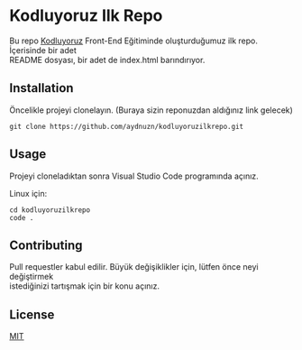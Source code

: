 # Kodluyoruz Ilk Repo
Bu repo <ins>[Kodluyoruz](https://www.kodluyoruz.org)</ins> Front-End Eğitiminde oluşturduğumuz ilk repo. İçerisinde bir adet <br/> README dosyası, bir adet de index.html barındırıyor.

## Installation
Öncelikle projeyi clonelayın. (Buraya sizin reponuzdan aldığınız link gelecek)

```bashKomut
git clone https://github.com/aydnuzn/kodluyoruzilkrepo.git
```

## Usage
Projeyi cloneladıktan sonra Visual Studio Code programında açınız.

Linux için:
```linuxKomut
cd kodluyoruzilkrepo
code .
```
## Contributing
Pull requestler kabul edilir. Büyük değişiklikler için, lütfen önce neyi değiştirmek <br> istediğinizi tartışmak için bir konu açınız.

## License
<ins>[MIT](https://choosealicense.com/licenses/mit/)</ins>